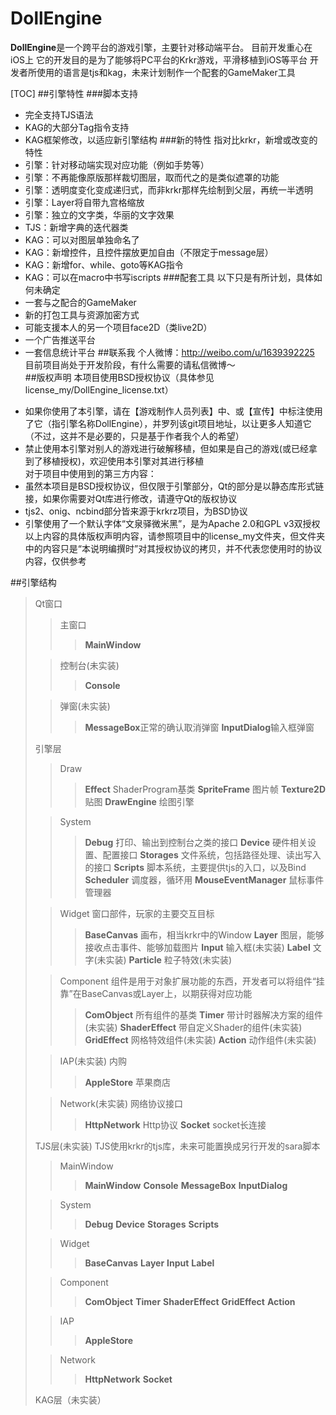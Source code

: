 # DollEngine

**DollEngine**是一个跨平台的游戏引擎，主要针对移动端平台。
目前开发重心在iOS上
它的开发目的是为了能够将PC平台的Krkr游戏，平滑移植到iOS等平台
开发者所使用的语言是tjs和kag，未来计划制作一个配套的GameMaker工具

[TOC]
##引擎特性
###脚本支持
- 完全支持TJS语法
- KAG的大部分Tag指令支持
- KAG框架修改，以适应新引擎结构
###新的特性
指对比krkr，新增或改变的特性
- 引擎：针对移动端实现对应功能（例如手势等）
- 引擎：不再能像原版那样裁切图层，取而代之的是类似遮罩的功能
- 引擎：透明度变化变成递归式，而非krkr那样先绘制到父层，再统一半透明
- 引擎：Layer将自带九宫格缩放
- 引擎：独立的文字类，华丽的文字效果
- TJS：新增字典的迭代器类
- KAG：可以对图层单独命名了
- KAG：新增控件，且控件摆放更加自由（不限定于message层）
- KAG：新增for、while、goto等KAG指令
- KAG：可以在macro中书写iscripts
###配套工具
以下只是有所计划，具体如何未确定
- 一套与之配合的GameMaker
- 新的打包工具与资源加密方式
- 可能支援本人的另一个项目face2D（类live2D）
- 一个广告推送平台
- 一套信息统计平台
##联系我
个人微博：http://weibo.com/u/1639392225  
目前项目尚处于开发阶段，有什么需要的请私信微博～  
##版权声明
本项目使用BSD授权协议（具体参见license_my/DollEngine_license.txt）  
* 如果你使用了本引擎，请在【游戏制作人员列表】中、或【宣传】中标注使用了它（指引擎名称DollEngine），并罗列该git项目地址，以让更多人知道它（不过，这并不是必要的，只是基于作者我个人的希望）  
* 禁止使用本引擎对别人的游戏进行破解移植，但如果是自己的游戏(或已经拿到了移植授权)，欢迎使用本引擎对其进行移植  
对于项目中使用到的第三方内容：  
* 虽然本项目是BSD授权协议，但仅限于引擎部分，Qt的部分是以静态库形式链接，如果你需要对Qt库进行修改，请遵守Qt的版权协议  
* tjs2、onig、ncbind部分皆来源于krkrz项目，为BSD协议    
* 引擎使用了一个默认字体“文泉驿微米黑”，是为Apache 2.0和GPL v3双授权  
以上内容的具体版权声明内容，请参照项目中的license_my文件夹，但文件夹中的内容只是“本说明编撰时”对其授权协议的拷贝，并不代表您使用时的协议内容，仅供参考   
  
##引擎结构
>Qt窗口
>> 主窗口
>>> **MainWindow**
>
>> 控制台(未实装)
>>> **Console**
>
>> 弹窗(未实装)
>>> **MessageBox**正常的确认取消弹窗
>>> **InputDialog**输入框弹窗
>
> 引擎层
>> Draw
>>> **Effect** ShaderProgram基类
>>> **SpriteFrame** 图片帧
>>> **Texture2D** 贴图
>>> **DrawEngine** 绘图引擎
>
>> System
>>> **Debug** 打印、输出到控制台之类的接口
>>> **Device** 硬件相关设置、配置接口
>>> **Storages** 文件系统，包括路径处理、读出写入的接口
>>> **Scripts** 脚本系统，主要提供tjs的入口，以及Bind
>>> **Scheduler** 调度器，循环用
>>> **MouseEventManager** 鼠标事件管理器
>
>> Widget
>窗口部件，玩家的主要交互目标
>>> **BaseCanvas** 画布，相当krkr中的Window
>>> **Layer** 图层，能够接收点击事件、能够加载图片
>>> **Input** 输入框(未实装)
>>> **Label** 文字(未实装)
>>> **Particle** 粒子特效(未实装)
>
>> Component
> 组件是用于对象扩展功能的东西，开发者可以将组件“挂靠”在BaseCanvas或Layer上，以期获得对应功能
>>> **ComObject** 所有组件的基类
>>> **Timer** 带计时器解决方案的组件(未实装)
>>> **ShaderEffect** 带自定义Shader的组件(未实装)
>>> **GridEffect** 网格特效组件(未实装)
>>> **Action** 动作组件(未实装)
>
>> IAP(未实装)
>内购
>>> **AppleStore** 苹果商店
>
>> Network(未实装)
>网络协议接口
>>> **HttpNetwork** Http协议
>>> **Socket** socket长连接
>
> TJS层(未实装)
> TJS使用krkr的tjs库，未来可能置换成另行开发的sara脚本
>> MainWindow
>>> **MainWindow**
>>> **Console**
>>> **MessageBox**
>>> **InputDialog**
>
>> System
>>> **Debug**
>>> **Device**
>>> **Storages**
>>> **Scripts**
>
>> Widget
>>> **BaseCanvas**
>>> **Layer**
>>> **Input**
>>> **Label**
>
>> Component
>>> **ComObject**
>>> **Timer**
>>> **ShaderEffect** 
>>> **GridEffect** 
>>> **Action** 
>
>> IAP
>>> **AppleStore**
>
>> Network
>>> **HttpNetwork**
>>> **Socket**
>
> KAG层（未实装）
> 